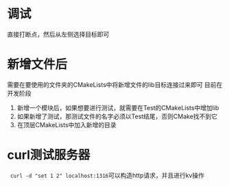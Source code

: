 # 调试

直接打断点，然后从左侧选择目标即可

# 新增文件后

需要在要使用的文件夹的CMakeLists中将新增文件的lib目标连接过来即可
目前在开发阶段
1. 新增一个模块后，如果想要进行测试，就需要在Test的CMakeLists中增加lib
2. 如果新增了测试，那测试文件的名字必须以Test结尾，否则CMake找不到它
3. 在顶层CMakeLists中加入新增的目录

# curl测试服务器

` curl -d "set 1 2" localhost:1316`可以构造http请求，并且进行kv操作
